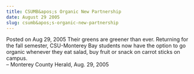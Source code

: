 ```yaml
---
title: CSUMB&apos;s Organic New Partnership
date: August 29 2005
slug: csumb&apos;s-organic-new-partnership
---
```





<span class="date">Posted on Aug 29, 2005    </span>
Their greens are greener than ever. Returning for the fall
semester, CSU-Monterey Bay students now have the option to go
organic whenever they eat salad, buy fruit or snack on carrot
sticks on campus.<br>
&#x2013; Monterey County Herald, Aug. 29, 2005<br/></br>




